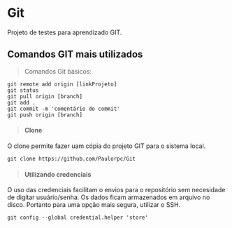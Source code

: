 # Git
Projeto de testes para aprendizado GIT. 

## Comandos GIT mais utilizados

> Comandos Git básicos:
```
git remote add origin [linkProjeto]
git status
git pull origin [branch]
git add .
git commit -m 'comentário do commit'
git push origin [branch]
```


> #### Clone
O clone permite fazer uam cópia do projeto GIT para o sistema local. 
```
git clone https://github.com/Paulorpc/Git
```


> #### Utilizando credenciais
O uso das credenciais facilitam o envios para o repositório sem necesidade de digitar usuário/senha. Os dados ficam armazenados em arquivo no disco. Portanto para uma opção mais segura, utilizar o SSH. 
```
git config --global credential.helper 'store'
```
